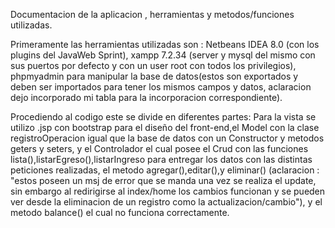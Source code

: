 Documentacion de la aplicacion , herramientas y metodos/funciones utilizadas.

Primeramente las herramientas utilizadas son : Netbeans IDEA 8.0 (con los plugins del JavaWeb Sprint), xampp 7.2.34 (server y mysql del mismo con sus puertos por defecto y con un user root con todos los privilegios), phpmyadmin para manipular la base de datos(estos son exportados y deben ser importados para tener los mismos campos y datos, aclaracion dejo incorporado mi tabla para la incorporacion correspondiente). 

Procediendo al codigo este se divide en diferentes partes: Para la vista se utilizo .jsp con bootstrap para el diseño del front-end,el Model con la clase registroOperacion igual que la base de datos con un Constructor y metodos geters y seters, y el Controlador el cual posee el Crud con las funciones lista(),listarEgreso(),listarIngreso para entregar los datos con las distintas peticiones realizadas, el metodo agregar(),editar(),y eliminar() (aclaracion : "estos poseen un msj de error que se manda una vez se realiza el update, sin embargo al redirigirse al index/home los cambios funcionan y se pueden ver desde la eliminacion de un registro como la actualizacion/cambio"), y el metodo balance() el cual no funciona correctamente. 

